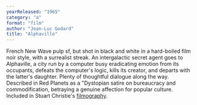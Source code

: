```yaml
---
yearReleased: "1965"
category: "a"
format: "film"
author: "Jean-Luc Godard"
title: "Alphaville"
---
```

French New Wave pulp sf, but shot in black  and white in a hard-boiled film noir style, with a surrealist streak. An  intergalactic secret agent goes to Alphaville, a city run by a computer busy  eradicating emotion from its occupants, defeats the computer's logic, kills its  creator, and departs with the latter's daughter. Plenty of thoughtful dialogue  along the way.
 
Described in  Red Planets as a "Dystopian satire on  bureaucracy and commodification, betraying a genuine affection for popular  culture.
 
Included in Stuart Christie's <a href="http://www.christiebooks.com/player/anarchy.html">filmography</a>.
 